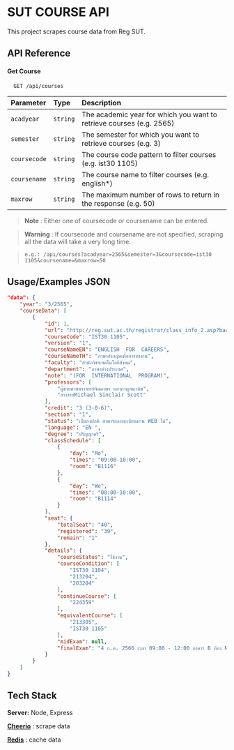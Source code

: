 
# SUT COURSE API

This project scrapes course data from Reg SUT.


## API Reference

#### Get Course

```http
  GET /api/courses
```

| Parameter | Type     | Description               |
| :-------- | :------- | :------------------------- |
| `acadyear` | `string` | The academic year for which you want to retrieve courses (e.g. 2565) |
| `semester` | `string` | The semester for which you want to retrieve courses (e.g. 3) |
| `coursecode` | `string` | The course code pattern to filter courses (e.g. ist30 1105) |
| `coursename` | `string` | The course name to filter courses (e.g. english*) |
| `maxrow` | `string` | The maximum number of rows to return in the response (e.g. 50)|

> __Note__ : Either one of coursecode or coursename can be entered.

> __Warning__ : If coursecode and coursename are not specified, scraping all the data will take a very long time.

>`e.g.: /api/courses?acadyear=2565&semester=3&coursecode=ist30 1105&coursename=&maxrow=50`

## Usage/Examples JSON

```json
"data": {
    "year": "3/2565",
    "courseData": [
        {
            "id": 1,
            "url": "http://reg.sut.ac.th/registrar/class_info_2.asp?backto=home&option=0&courseid=1011782&coursecode=IST301105&acadyear=2565&semester=3&avs95474979=1",
            "courseCode": "IST30 1105",
            "version": "1",
            "courseNameEN": "ENGLISH  FOR  CAREERS",
            "courseNameTH": "ภาษาอังกฤษเพื่อการทำงาน",
            "faculty": "สำนักวิชาเทคโนโลยีสังคม",
            "department": "ภาษาต่างประเทศ",
            "note": "(FOR  INTERNATIONAL  PROGRAM)",
            "professors": [
                "ผู้ช่วยศาสตราจารย์จินดาพร แสงกาญจนวนิช",
                "อาจารย์Michael Sinclair Scott"
            ],
            "credit": "3 (3-0-6)",
            "section": "1",
            "status": "เปิดลงปกติ สามารถลงทะเบียนผ่าน WEB ได้",
            "language": "EN ",
            "degree": "ปริญญาตรี",
            "classSchedule": [
                {
                    "day": "Mo",
                    "times": "09:00-10:00",
                    "room": "B1116"
                },
                {
                    "day": "We",
                    "times": "08:00-10:00",
                    "room": "B1114"
                }
            ],
            "seat": {
                "totalSeat": "40",
                "registered": "39",
                "remain": "1"
            },
            "details": {
                "courseStatus": "ใช้งาน",
                "courseCondition": [
                    "IST30 1104",
                    "213204",
                    "203204"
                ],
                "continueCourse": [
                    "224359"
                ],
                "equivalentCourse": [
                    "213305",
                    "IST30 1105"
                ],
                "midExam": null,
                "finalExam": "4 ก.ค. 2566 เวลา 09:00 - 12:00 อาคาร B ห้อง N (สอบตามตารางมหาวิทยาลัย)"
            }
        }   
    ]
}
```

## Tech Stack
**Server:** Node, Express

[**Cheerio**](https://cheerio.js.org/) : scrape data

[**Redis**](https://redis.io/) : cache data
